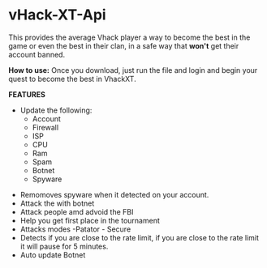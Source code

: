 # vHack-XT-Api
This provides the average Vhack player a way to become the best in the game or even the best in their clan, in a safe way that **won't** get their account banned.

**How to use:**
Once you download, just run the file and login and begin your quest to become the best in VhackXT.

**FEATURES**
* Update the following: 
	* Account 
	* Firewall 
	* ISP
	* CPU
	* Ram
	* Spam
	* Botnet
	* Spyware
- Remomoves spyware when it detected on your account.
- Attack the with botnet
- Attack people amd advoid the FBI
- Help you get first place in the tournament
- Attacks modes
      -Patator 
      - Secure
- Detects if you are close to the rate limit, if you are close to the rate limit it will pause for 5 minutes.
- Auto update Botnet
